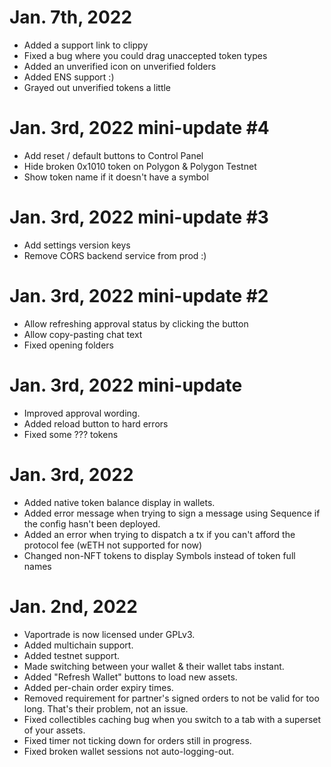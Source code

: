 # Jan. 7th, 2022
- Added a support link to clippy
- Fixed a bug where you could drag unaccepted token types
- Added an unverified icon on unverified folders
- Added ENS support :)
- Grayed out unverified tokens a little

# Jan. 3rd, 2022 mini-update #4
- Add reset / default buttons to Control Panel
- Hide broken 0x1010 token on Polygon & Polygon Testnet
- Show token name if it doesn't have a symbol
# Jan. 3rd, 2022 mini-update #3
- Add settings version keys
- Remove CORS backend service from prod :)
# Jan. 3rd, 2022 mini-update #2
- Allow refreshing approval status by clicking the button
- Allow copy-pasting chat text
- Fixed opening folders
# Jan. 3rd, 2022 mini-update
 - Improved approval wording.
 - Added reload button to hard errors
 - Fixed some ??? tokens
# Jan. 3rd, 2022
 - Added native token balance display in wallets.
 - Added error message when trying to sign a message using Sequence if the config hasn't been deployed.
 - Added an error when trying to dispatch a tx if you can't afford the protocol fee (wETH not supported for now)
 - Changed non-NFT tokens to display Symbols instead of token full names
# Jan. 2nd, 2022
 - Vaportrade is now licensed under GPLv3.
 - Added multichain support.
 - Added testnet support.
 - Made switching between your wallet & their wallet tabs instant.
 - Added "Refresh Wallet" buttons to load new assets.
 - Added per-chain order expiry times.
 - Removed requirement for partner's signed orders to not be valid for too long. That's their problem, not an issue.
 - Fixed collectibles caching bug when you switch to a tab with a superset of your assets.
 - Fixed timer not ticking down for orders still in progress.
 - Fixed broken wallet sessions not auto-logging-out.